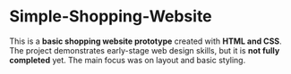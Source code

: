 # Simple-Shopping-Website
This is a **basic shopping website prototype** created with **HTML and CSS**. The project demonstrates early-stage web design skills, but it is **not fully completed** yet. The main focus was on layout and basic styling.
